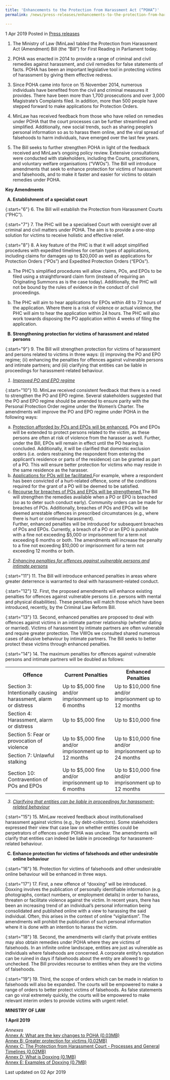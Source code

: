 ```yaml
---
title: 'Enhancements to the Protection from Harassment Act (“POHA”)'
permalink: /news/press-releases/enhancements-to-the-protection-from-harassment-act-poha/

---
```



1 Apr 2019 Posted in [Press releases](/news/press-releases)

1. The Ministry of Law (MinLaw) tabled the Protection from Harassment Act (Amendment) Bill (the “Bill”) for First Reading in Parliament today.

 

2. POHA was enacted in 2014 to provide a range of criminal and civil remedies against harassment, and civil remedies for false statements of facts. POHA has been an important legislative tool in protecting victims of harassment by giving them effective redress. 

 

3. Since POHA came into force on 15 November 2014, numerous individuals have benefited from the civil and criminal measures it provides. There have been more than 1,700 prosecutions and over 3,000 Magistrate’s Complaints filed. In addition, more than 500 people have stepped forward to make applications for Protection Orders.

 

4. MinLaw has received feedback from those who have relied on remedies under POHA that the court processes can be further streamlined and simplified. Additionally, new social trends, such as sharing people’s personal information so as to harass them online, and the viral spread of falsehoods to harm individuals, have emerged over the last few years.

 

5. The Bill seeks to further strengthen POHA in light of the feedback received and MinLaw’s ongoing policy review. Extensive consultations were conducted with stakeholders, including the Courts, practitioners, and voluntary welfare organisations (“VWOs”). The Bill will introduce amendments that seek to enhance protection for victims of harassment and falsehoods, and to make it faster and easier for victims to obtain remedies under POHA.


**Key Amendments**

<ol style="list-style-type: upper-alpha; font-weight: bold;">
<li>Establishment of a specialist court</li>
</ol>

{:start="6"}
6. The Bill will establish the Protection from Harassment Courts (“PHC”).

 
{:start="7"}
7. The PHC will be a specialised Court with oversight over all criminal and civil matters under POHA. The aim is to provide a one-stop solution for victims to receive holistic and effective relief.


{:start="8"}
8. A key feature of the PHC is that it will adopt simplified procedures with expedited timelines for certain types of applications, including claims for damages up to $20,000 as well as applications for Protection Orders (“POs”) and Expedited Protection Orders (“EPOs”).

<ol style="list-style-type: lower-alpha">
<li>The PHC’s simplified procedures will allow claims, POs, and EPOs to be filed using a straightforward claim form (instead of requiring an Originating Summons as is the case today). Additionally, the PHC will not be bound by the rules of evidence in the conduct of civil proceedings.</li>
</ol>

<ol style="list-style-type: lower-alpha" start="2">
<li>The PHC will aim to hear applications for EPOs within 48 to 72 hours of the application. Where there is a risk of violence or actual violence, the PHC will aim to hear the application within 24 hours. The PHC will also work towards disposing the PO application within 4 weeks of filing the application. </li>
</ol>


<ol start="2" style="list-style-type: upper-alpha; font-weight: bold;">
<li>Strengthening protection for victims of harassment and related persons</li>
</ol>


{:start="9"}
9. The Bill will strengthen protection for victims of harassment and persons related to victims in three ways: (i) improving the PO and EPO regime; (ii) enhancing the penalties for offences against vulnerable persons and intimate partners; and (iii) clarifying that entities can be liable in proceedings for harassment-related behaviour.

<ol>
<li style="font-style:italic;"><u>Improved PO and EPO regime</u></li>
</ol>

{:start="10"}
10. MinLaw received consistent feedback that there is a need to strengthen the PO and EPO regime. Several stakeholders suggested that the PO and EPO regime should be amended to ensure parity with the Personal Protection Order regime under the Women’s Charter. The amendments will improve the PO and EPO regime under POHA in the following ways:  

<ol style="list-style-type: lower-alpha">
<li><u>Protection afforded by POs and EPOs will be enhanced.</u> POs and EPOs will be extended to protect persons related to the victim, as these persons are often at risk of violence from the harasser as well. Further, under the Bill, EPOs will remain in effect until the PO hearing is concluded. Additionally, it will be clarified that domestic exclusion orders (i.e. orders restraining the respondent from entering the applicant’s residence or parts of the residence) can be granted as part of a PO. This will ensure better protection for victims who may reside in the same residence as the harasser.</li>
<li><u>Applications for POs will be facilitated.</u>For example, where a respondent has been convicted of a hurt-related offence, some of the conditions required for the grant of a PO will be deemed to be satisfied.</li>
<li><u>Recourse for breaches of POs and EPOs will be strengthened.</u>The Bill will strengthen the remedies available when a PO or EPO is breached (so as to deter such conduct early). Community orders can be made for breaches of POs. Additionally, breaches of POs and EPOs will be deemed arrestable offences in prescribed circumstances (e.g., where there is hurt or continued harassment).</li>


<li style="list-style-type: none">Further, enhanced penalties will be introduced for subsequent breaches of POs and EPOs. Currently, a breach of a PO or an EPO is punishable with a fine not exceeding $5,000 or imprisonment for a term not exceeding 6 months or both. The amendments will increase the penalty to a fine not exceeding $10,000 or imprisonment for a term not exceeding 12 months or both.</li>

</ol>



<ol start="2">
<li style="font-style:italic;"><u>Enhancing penalties for offences against vulnerable persons and intimate persons</u></li>
</ol>

{:start="11"}
11. The Bill will introduce enhanced penalties in areas where greater deterrence is warranted to deal with harassment-related conduct.

 
{:start="12"}
12. First, the proposed amendments will enhance existing penalties for offences against vulnerable persons (i.e. persons with mental and physical disabilities). These penalties will match those which have been introduced, recently, by the Criminal Law Reform Bill.

 
{:start="13"}
13. Second, enhanced penalties are proposed to deal with offences against victims in an intimate partner relationship (whether dating or married). Victims of harassment by intimate partners are often vulnerable and require greater protection. The VWOs we consulted shared numerous cases of abusive behaviour by intimate partners. The Bill seeks to better protect these victims through enhanced penalties. 

 
{:start="14"}
14. The maximum penalties for offences against vulnerable persons and intimate partners will be doubled as follows:


<table class="table-h">
  <tr>
  <th>Offence</th>
  <th>Current Penalties</th>
  <th>Enhanced Penalties</th>
  </tr>
  <tr>
  <td>Section 3: Intentionally causing harassment, alarm or distress</td>
  <td>Up to $5,000 fine and/or imprisonment up to 6 months</td>
  <td>Up to $10,000 fine and/or imprisonment up to 12 months</td>
  </tr>
  <tr>
  <td>Section 4: Harassment, alarm or distress</td>
  <td>Up to $5,000 fine</td>
  <td>Up to $10,000 fine</td>
  </tr>
  <tr>
  <td>Section 5: Fear or provocation of violence</td>
  <td rowspan="2">Up to $5,000 fine and/or imprisonment up to 12 months</td>
  <td rowspan="2">Up to $10,000 fine and/or imprisonment up to 24 months</td>
  </tr>
<tr>
<td>Section 7: Unlawful stalking</td>
</tr>

<tr>
<td>Section 10: Contravention of POs and EPOs</td>
<td>Up to $5,000 fine and/or imprisonment up to 6 months</td>
<td>Up to $10,000 fine and/or imprisonment up to 12 months</td>
</tr>

</table>

<ol start="3">
<li style="font-style:italic;"><u>Clarifying that entities can be liable in proceedings for harassment-related behaviour</u></li>
</ol>

{:start="15"}
15. MinLaw received feedback about institutionalised harassment against victims (e.g., by debt-collectors). Some stakeholders expressed their view that case law on whether entities could be perpetrators of offences under POHA was unclear. The amendments will clarify that entities can indeed be liable in proceedings for harassment-related behaviour.

<ol start="3" style="list-style-type: upper-alpha; font-weight: bold;">
<li>Enhance protection for victims of falsehoods and other undesirable online behaviour</li>
</ol>

{:start="16"}
16. Protection for victims of falsehoods and other undesirable online behaviour will be enhanced in three ways.

 
{:start="17"}
17. First, a new offence of “doxxing” will be introduced. Doxxing involves the publication of personally identifiable information (e.g. photographs, contact numbers, or employment details) in order to harass, threaten or facilitate violence against the victim. In recent years, there has been an increasing trend of an individual’s personal information being consolidated and published online with a view to harassing the said individual. Often, this arises in the context of online “vigilantism”. The amendments will prohibit the publication of such personal information where it is done with an intention to harass the victim. 

 
{:start="18"}
18. Second, the amendments will clarify that private entities may also obtain remedies under POHA where they are victims of falsehoods. In an infinite online landscape, entities are just as vulnerable as individuals where falsehoods are concerned. A corporate entity’s reputation can be ruined in days if falsehoods about the entity are allowed to go unchecked. The Bill provides recourse to entities when they are the victims of falsehoods.

{:start="19"} 
19. Third, the scope of orders which can be made in relation to falsehoods will also be expanded. The courts will be empowered to make a range of orders to better protect victims of falsehoods. As false statements can go viral extremely quickly, the courts will be empowered to make relevant interim orders to provide victims with urgent relief.

**MINISTRY OF LAW**

 

**1 April 2019**

*Annexes*  
[Annex A: What are the key changes to POHA (0.03MB)](/files/news/press-releases/2019/04/AKeyChangesToPohaAct.pdf)    
[Annex B: Greater protection for victims (0.02MB)](/files/news/press-releases/2019/04/B_Greater_Protection_From_Victim.pdf)    
[Annex C: The Protection from Harassment Court -  Processes and General Timelines (0.02MB)](/files/news/press-releases/2019/04/C_court_processes_time.pdf)    
[Annex D: What is Doxxing (0.1MB)](/files/news/press-releases/2019/04/D_Doxxing_General.pdf)    
[Annex E: Examples of Doxxing (0.7MB)](/files/news/press-releases/2019/04/E_Doxxing_Examples.pdf)  

<p class="right-side-updated">Last updated on 02 Apr 2019</p>
